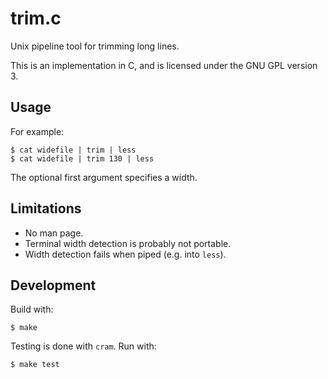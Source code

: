 
trim.c
======

Unix pipeline tool for trimming long lines.

This is an implementation in C, and is licensed under
the GNU GPL version 3.


Usage
-----

For example:

    $ cat widefile | trim | less
    $ cat widefile | trim 130 | less

The optional first argument specifies a width.


Limitations
-----------

* No man page.
* Terminal width detection is probably not portable.
* Width detection fails when piped (e.g. into `less`).


Development
-----------

Build with:

    $ make

Testing is done with `cram`.  Run with:

    $ make test


